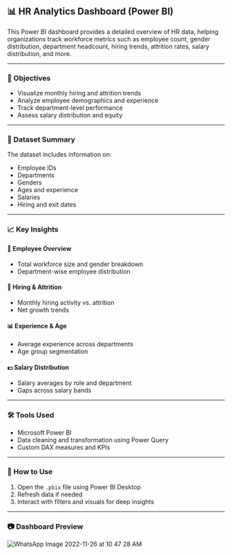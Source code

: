 ## 📊 HR Analytics Dashboard (Power BI)

This Power BI dashboard provides a detailed overview of HR data, helping organizations track workforce metrics such as employee count, gender distribution, department headcount, hiring trends, attrition rates, salary distribution, and more.

---

### 📌 Objectives

* Visualize monthly hiring and attrition trends
* Analyze employee demographics and experience
* Track department-level performance
* Assess salary distribution and equity

---

### 📁 Dataset Summary

The dataset includes information on:

* Employee IDs
* Departments
* Genders
* Ages and experience
* Salaries
* Hiring and exit dates

---

### 📈 Key Insights

#### 👥 Employee Overview

* Total workforce size and gender breakdown
* Department-wise employee distribution

#### 📅 Hiring & Attrition

* Monthly hiring activity vs. attrition
* Net growth trends

#### 📊 Experience & Age

* Average experience across departments
* Age group segmentation

#### 💵 Salary Distribution

* Salary averages by role and department
* Gaps across salary bands

---

### 🛠️ Tools Used

* Microsoft Power BI
* Data cleaning and transformation using Power Query
* Custom DAX measures and KPIs

---

### 📌 How to Use

1. Open the `.pbix` file using Power BI Desktop
2. Refresh data if needed
3. Interact with filters and visuals for deep insights

---

### 📷 Dashboard Preview
![WhatsApp Image 2022-11-26 at 10 47 28 AM](https://github.com/user-attachments/assets/f809fc3b-a528-4dec-a50e-86034e7f8348)

